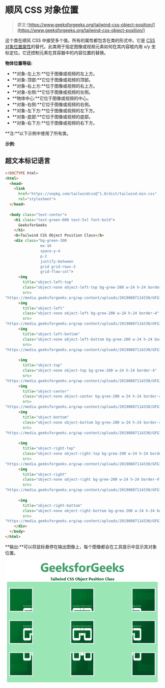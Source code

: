 # 顺风 CSS 对象位置

> 原文:[https://www.geeksforgeeks.org/tailwind-css-object-position/](https://www.geeksforgeeks.org/tailwind-css-object-position/)

这个类在顺风 CSS 中接受多个值。所有的属性都包含在类的形式中。它是 [CSS 对象位置属性](https://www.geeksforgeeks.org/css-object-position-property/)的替代。此类用于指定图像或视频元素如何在其内容框内用 x/y 坐标定位。它还控制元素在其容器中的内容位置的替换。

**物体位置等级:**

*   **对象-左上方:**位于图像或视频的左上方。
*   **对象-顶部:**它位于图像或视频的顶部。
*   **对象-右上方:**位于图像或视频的右上方。
*   **对象-左侧:**它位于图像或视频的左侧。
*   **物体中心:**它位于图像或视频的中心。
*   **对象-右侧:**它位于图像或视频的右侧。
*   **对象-左下方:**位于图像或视频的左下方。
*   **对象-底部:**它位于图像或视频的底部。
*   **对象-右下方:**位于图像或视频的右下方。

**注:**以下示例中使用了所有类。

**示例:**

## 超文本标记语言

```html
<!DOCTYPE html>
<html>
  <head>   
    <link
      href="https://unpkg.com/tailwindcss@^1.0/dist/tailwind.min.css"
      rel="stylesheet">
  </head>

  <body class="text-center">
    <h1 class="text-green-600 text-5xl font-bold">
      GeeksforGeeks
    </h1>
    <b>Tailwind CSS Object Position Class</b>
    <div class="bg-green-300 
                mx-16
                space-y-4
                p-2
                justify-between
                grid grid-rows-3 
                grid-flow-col">
      <img
        title="object-left-top"
        class="object-none object-left-top bg-gree-200 w-24 h-24 border-4 my-4"
        src=
"https://media.geeksforgeeks.org/wp-content/uploads/20190807114330/GFG115.png">
      <img
        title="object-left"
        class="object-none object-left bg-gree-200 w-24 h-24 border-4"
        src=
"https://media.geeksforgeeks.org/wp-content/uploads/20190807114330/GFG115.png">
      <img
        title="object-left-bottom"
        class="object-none object-left-bottom bg-gree-200 w-24 h-24 border-4"
        src=
"https://media.geeksforgeeks.org/wp-content/uploads/20190807114330/GFG115.png">

      <img
        title="object-top"
        class="object-none object-top bg-gree-200 w-24 h-24 border-4"
        src=
"https://media.geeksforgeeks.org/wp-content/uploads/20190807114330/GFG115.png">
      <img
        title="object-center"
        class="object-none object-center bg-gree-200 w-24 h-24 border-4"
        src=
"https://media.geeksforgeeks.org/wp-content/uploads/20190807114330/GFG115.png">
      <img
        title="object-bottom"
        class="object-none object-bottom bg-gree-200 w-24 h-24 border-4"
        src=
"https://media.geeksforgeeks.org/wp-content/uploads/20190807114330/GFG115.png">

      <img
        title="object-right-top"
        class="object-none object-right-top bg-gree-200 w-24 h-24 border-4"
        src=
"https://media.geeksforgeeks.org/wp-content/uploads/20190807114330/GFG115.png">
      <img
        title="object-right"
        class="object-none object-right bg-gree-200 w-24 h-24 border-4"
        src=
"https://media.geeksforgeeks.org/wp-content/uploads/20190807114330/GFG115.png">

      <img
        title="object-right-bottom"
        class="object-none object-right-bottom bg-gree-200 w-24 h-24 border-4"
        src=
"https://media.geeksforgeeks.org/wp-content/uploads/20190807114330/GFG115.png">
    </div>
  </body>
</html>
```

**输出:**可以将鼠标悬停在输出图像上，每个图像都会在工具提示中显示其对象位置。

![](img/061e83a7c14b62757fb0d386694c9f87.png)